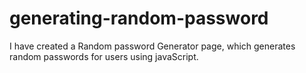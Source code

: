 # generating-random-password
I have created a Random password Generator page, which generates random passwords for users using javaScript.
